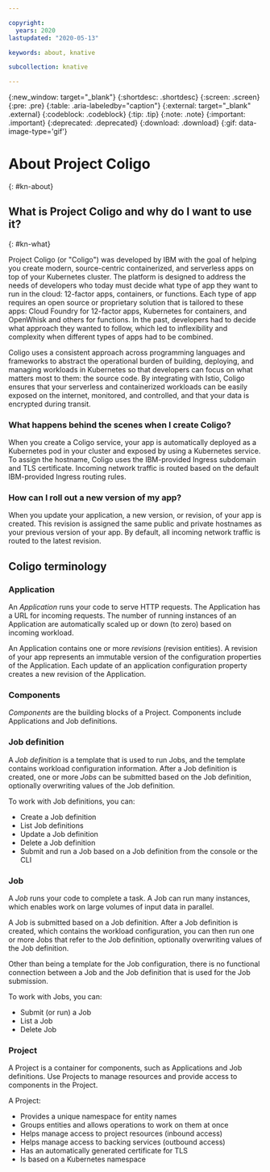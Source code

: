 ```yaml
---

copyright:
  years: 2020
lastupdated: "2020-05-13"

keywords: about, knative

subcollection: knative

---
```


{:new_window: target="_blank"}
{:shortdesc: .shortdesc}
{:screen: .screen}
{:pre: .pre}
{:table: .aria-labeledby="caption"}
{:external: target="_blank" .external}
{:codeblock: .codeblock}
{:tip: .tip}
{:note: .note}
{:important: .important}
{:deprecated: .deprecated}
{:download: .download}
{:gif: data-image-type='gif'}

# About Project Coligo
{: #kn-about}

## What is Project Coligo and why do I want to use it? 
{: #kn-what}

Project Coligo (or "Coligo")  was developed by IBM with the goal of helping you create modern, source-centric containerized, and serverless apps on top of your Kubernetes cluster. The platform is designed to address the needs of developers who today must decide what type of app they want to run in the cloud: 12-factor apps, containers, or functions. Each type of app requires an open source or proprietary solution that is tailored to these apps: Cloud Foundry for 12-factor apps, Kubernetes for containers, and OpenWhisk and others for functions. In the past, developers had to decide what approach they wanted to follow, which led to inflexibility and complexity when different types of apps had to be combined.

Coligo uses a consistent approach across programming languages and frameworks to abstract the operational burden of building, deploying, and managing workloads in Kubernetes so that developers can focus on what matters most to them: the source code. By integrating with Istio, Coligo ensures that your serverless and containerized workloads can be easily exposed on the internet, monitored, and controlled, and that your data is encrypted during transit.

### What happens behind the scenes when I create Coligo?
When you create a Coligo service, your app is automatically deployed as a Kubernetes pod in your cluster and exposed by using a Kubernetes service. To assign the hostname, Coligo uses the IBM-provided Ingress subdomain and TLS certificate. Incoming network traffic is routed based on the default IBM-provided Ingress routing rules.

### How can I roll out a new version of my app?
When you update your application, a new version, or revision, of your app is created. This revision is assigned the same public and private hostnames as your previous version of your app. By default, all incoming network traffic is routed to the latest revision.

## Coligo terminology

### Application

An *Application* runs your code to serve HTTP requests. The Application has a URL for incoming requests. The number of running instances of an Application are automatically scaled up or down (to zero) based on incoming workload. 

An Application contains one or more *revisions* (revision entities). A revision of your app represents an immutable version of the configuration properties of the Application. Each update of an application  configuration property creates a new revision of the Application.

### Components

*Components* are the building blocks of a Project. Components include Applications and Job definitions.

### Job definition

A *Job definition* is a template that is used to run Jobs, and the template contains workload configuration information. After a Job definition is created, one or more *Jobs* can be submitted based on the Job definition, optionally overwriting values of the Job definition.

To work with Job definitions, you can:
- Create a Job definition
- List Job definitions
- Update a Job definition
- Delete a Job definition
- Submit and run a Job based on a Job definition from the console or the CLI

### Job 

A *Job* runs your code to complete a task. A Job can run many instances, which enables work on large volumes of input data in parallel.

A Job is submitted based on a Job definition. After a Job definition is created, which contains the workload configuration, you can then run one or more Jobs that refer to the Job definition, optionally overwriting values of the Job definition.
 
Other than being a template for the Job configuration, there is no functional connection between a Job and the Job definition that is used for the Job submission. 

To work with Jobs, you can: 
- Submit (or run) a Job 
- List a Job
- Delete Job

### Project
A Project is a container for components, such as Applications and Job definitions. Use Projects to manage resources and provide access to components in the Project.

A Project:
- Provides a unique namespace for entity names
- Groups entities and allows operations to work on them at once
- Helps manage access to project resources (inbound access)
- Helps manage access to backing services (outbound access)
- Has an automatically generated certificate for TLS
- Is based on a Kubernetes namespace



